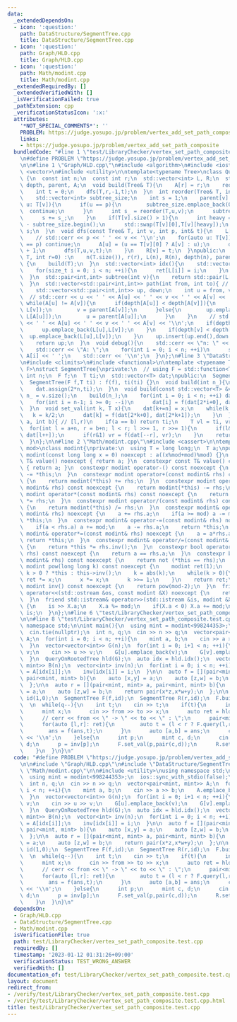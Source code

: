 ```yaml
---
data:
  _extendedDependsOn:
  - icon: ':question:'
    path: DataStructure/SegmentTree.cpp
    title: DataStructure/SegmentTree.cpp
  - icon: ':question:'
    path: Graph/HLD.cpp
    title: Graph/HLD.cpp
  - icon: ':question:'
    path: Math/modint.cpp
    title: Math/modint.cpp
  _extendedRequiredBy: []
  _extendedVerifiedWith: []
  _isVerificationFailed: true
  _pathExtension: cpp
  _verificationStatusIcon: ':x:'
  attributes:
    '*NOT_SPECIAL_COMMENTS*': ''
    PROBLEM: https://judge.yosupo.jp/problem/vertex_add_set_path_composite
    links:
    - https://judge.yosupo.jp/problem/vertex_add_set_path_composite
  bundledCode: "#line 1 \"test/LibraryChecker/vertex_set_path_composite.test.cpp\"\
    \n#define PROBLEM \"https://judge.yosupo.jp/problem/vertex_add_set_path_composite\"\
    \n\n#line 1 \"Graph/HLD.cpp\"\n#include <algorithm>\n#include <iostream>\n#include\
    \ <vector>\n#include <utility>\n\ntemplate<typename Tree>\nclass QueryOnRootedTree\
    \ {\n  const int n;\n  const int r;\n  std::vector<int> L, R;\n  std::vector<int>\
    \ depth, parent, A;\n  void build(Tree& T){\n    A[r] = r;\n    reorder(T,r,-1);\n\
    \    int t = 0;\n    dfs(T,r,-1,t);\n  }\n  int reorder(Tree& T, int v, int p){\n\
    \    std::vector<int> subtree_size;\n    int s = 1;\n    parent[v] = p;\n    for(auto\
    \ u: T[v]){\n      if(u == p){\n        subtree_size.emplace_back(0);\n      \
    \  continue;\n      }\n      int s_ = reorder(T,u,v);\n      subtree_size.emplace_back(s_);\n\
    \      s += s_;\n    }\n    if(T[v].size() > 1){\n      int heavy = std::max_element(subtree_size.begin(),subtree_size.end())\
    \ - subtree_size.begin();\n      std::swap(T[v][0],T[v][heavy]);\n    }\n    return\
    \ s;\n  }\n  void dfs(const Tree& T, int v, int p, int& t){\n    L[v] = t++;\n\
    \    // std::cerr << p << ' ' << v << '\\n';\n    for(auto u: T[v]){\n      if(u\
    \ == p) continue;\n      A[u] = (u == T[v][0] ? A[v] : u);\n      depth[u] = depth[v]\
    \ + 1;\n      dfs(T,u,v,t);\n    }\n    R[v] = t;\n  }\npublic:\n  QueryOnRootedTree(Tree\
    \ T, int r=0) :\n    n(T.size()), r(r), L(n), R(n), depth(n), parent(n), A(n)\
    \ {\n    build(T);\n  }\n  std::vector<int> idx(){\n    std::vector<int> ret(n);\n\
    \    for(size_t i = 0; i < n; ++i){\n      ret[L[i]] = i;\n    }\n    return ret;\n\
    \  }\n  std::pair<int,int> subtree(int v){\n    return std::pair(L[v],R[v]);\n\
    \  }\n  std::vector<std::pair<int,int>> path(int from, int to){ // [li, ri]\n\
    \    std::vector<std::pair<int,int>> up, down;\n    int u = from, v = to;\n  \
    \  // std::cerr << u << ' ' << A[u] << ' ' << v << ' ' << A[v] << '\\n';\n   \
    \ while(A[u] != A[v]){\n      if(depth[A[u]] < depth[A[v]]){\n        down.emplace_back(L[A[v]],\
    \ L[v]);\n        v = parent[A[v]];\n      }else{\n        up.emplace_back(L[u],\
    \ L[A[u]]);\n        u = parent[A[u]];\n      }\n    }\n    // std::cerr << u\
    \ << ' ' << A[u] << ' ' << v << ' ' << A[v] << '\\n';\n    if(depth[u] <= depth[v]){\n\
    \      up.emplace_back(L[u],L[v]);\n    }\n    if(depth[v] < depth[u]){\n    \
    \  up.emplace_back(L[u],L[v]);\n    }\n    up.insert(up.end(),down.rbegin(),down.rend());\n\
    \    return up;\n  }\n  void debug(){\n    std::cerr << \"n: \" << n << '\\n';\n\
    \    std::cerr << \"A: \";\n    for(int i = 0; i < n; ++i)\n      std::cerr <<\
    \ A[i] << ' ';\n    std::cerr << '\\n';\n  }\n};\n#line 3 \"DataStructure/SegmentTree.cpp\"\
    \n#include <climits>\n#include <functional>\n\ntemplate <typename T, typename\
    \ F>\nstruct SegmentTree{\nprivate:\n  // using F = std::function<T(T,T)>;\n \
    \ int n;\n  F f;\n  T ti;\n  std::vector<T> dat;\npublic:\n  SegmentTree(){};\n\
    \  SegmentTree(F f,T ti) : f(f), ti(ti) {}\n  void build(int n_){\n    n = n_;\n\
    \    dat.assign(2*n,ti);\n  }\n  void build(const std::vector<T> &v){\n    int\
    \ n_ = v.size();\n    build(n_);\n    for(int i = 0; i < n; ++i) dat[n+i] = v[i];\n\
    \    for(int i = n-1; i >= 0; --i)\n      dat[i] = f(dat[2*i+0], dat[2*i+1]);\n\
    \  }\n  void set_val(int k, T x){\n    dat[k+=n] = x;\n    while(k > 0){\n   \
    \   k = k/2;\n      dat[k] = f(dat[2*k+0], dat[2*k+1]);\n    }\n  }\n  T query(int\
    \ a, int b){ // [l,r)\n    if(a == b) return ti;\n    T vl = ti, vr = ti;\n  \
    \  for(int l = a+n, r = b+n; l < r; l >>= 1, r >>= 1){\n      if(l&1) vl = f(vl,\
    \ dat[l++]);\n      if(r&1) vr = f(dat[--r], vr);\n    }\n    return f(vl, vr);\n\
    \  }\n};\n\n#line 2 \"Math/modint.cpp\"\n#include <cassert>\n\ntemplate<long long\
    \ mod>\nclass modint{\nprivate:\n  using T = long long;\n  T a;\npublic:\n  constexpr\
    \ modint(const long long x = 0) noexcept : a((x%mod+mod)%mod) {}\n  constexpr\
    \ T& value() noexcept { return a; }\n  constexpr const T& value() const noexcept\
    \ { return a; }\n  constexpr modint operator-() const noexcept {\n    return modint(0)\
    \ -= *this;\n  }\n  constexpr modint operator+(const modint& rhs) const noexcept\
    \ {\n    return modint(*this) += rhs;\n  }\n  constexpr modint operator-(const\
    \ modint& rhs) const noexcept {\n    return modint(*this) -= rhs;\n  }\n  constexpr\
    \ modint operator*(const modint& rhs) const noexcept {\n    return modint(*this)\
    \ *= rhs;\n  }\n  constexpr modint operator/(const modint& rhs) const noexcept\
    \ {\n    return modint(*this) /= rhs;\n  }\n  constexpr modint& operator+=(const\
    \ modint& rhs) noexcept {\n    a += rhs.a;\n    if(a >= mod) a -= mod;\n    return\
    \ *this;\n  }\n  constexpr modint& operator-=(const modint& rhs) noexcept {\n\
    \    if(a < rhs.a) a += mod;\n    a -= rhs.a;\n    return *this;\n  }\n  constexpr\
    \ modint& operator*=(const modint& rhs) noexcept {\n    a = a*rhs.a%mod;\n   \
    \ return *this;\n  }\n  constexpr modint& operator/=(const modint& rhs) noexcept\
    \ {\n    return *this *= rhs.inv();\n  }\n  constexpr bool operator==(const modint&\
    \ rhs) const noexcept {\n    return a == rhs.a;\n  }\n  constexpr bool operator!=(const\
    \ modint& rhs) const noexcept {\n    return not (*this == rhs);\n  }\n  constexpr\
    \ modint pow(long long k) const noexcept {\n    modint ret(1);\n    modint x =\
    \ k > 0 ? *this : this->inv();\n    k = abs(k);\n    while(k > 0){\n      if(k&1)\
    \ ret *= x;\n      x *= x;\n      k >>= 1;\n    }\n    return ret;\n  }\n  constexpr\
    \ modint inv() const noexcept {\n    return pow(mod-2);\n  }\n  friend std::ostream&\
    \ operator<<(std::ostream &os, const modint &X) noexcept {\n    return os << X.a;\n\
    \  }\n  friend std::istream& operator>>(std::istream &is, modint &X) noexcept\
    \ {\n    is >> X.a;\n    X.a %= mod;\n    if(X.a < 0) X.a += mod;\n    return\
    \ is;\n  }\n};\n#line 6 \"test/LibraryChecker/vertex_set_path_composite.test.cpp\"\
    \n\n#line 8 \"test/LibraryChecker/vertex_set_path_composite.test.cpp\"\nusing\
    \ namespace std;\n\nint main(){\n  using mint = modint<998244353>;\n  ios::sync_with_stdio(false);\n\
    \  cin.tie(nullptr);\n  int n, q;\n  cin >> n >> q;\n  vector<pair<mint, mint>>\
    \ A;\n  for(int i = 0; i < n; ++i){\n    mint a, b;\n    cin >> a >> b;\n    A.emplace_back(a,b);\n\
    \  }\n  vector<vector<int>> G(n);\n  for(int i = 0; i+1 < n; ++i){\n    int u,\
    \ v;\n    cin >> u >> v;\n    G[u].emplace_back(v);\n    G[v].emplace_back(u);\n\
    \  }\n  QueryOnRootedTree hld(G);\n  auto idx = hld.idx();\n  vector<pair<mint,\
    \ mint>> B(n);\n  vector<int> inv(n);\n  for(int i = 0; i < n; ++i){\n    B[i]\
    \ = A[idx[i]];\n    inv[idx[i]] = i;\n  }\n\n  auto f = [](pair<mint, mint> a,\
    \ pair<mint, mint> b){\n    auto [x,y] = a;\n    auto [z,w] = b;\n    return pair(z*x,z*y+w);\n\
    \  };\n\n  auto r = [](pair<mint, mint> a, pair<mint, mint> b){\n    auto [x,y]\
    \ = a;\n    auto [z,w] = b;\n    return pair(x*z,x*w+y);\n  };\n\n  pair<mint,mint>\
    \ id(1,0);\n  SegmentTree F(f,id);\n  SegmentTree R(r,id);\n  F.build(B);\n  R.build(B);\n\
    \  \n  while(q--){\n    int t;\n    cin >> t;\n    if(t){\n      int from, to;\n\
    \      mint x;\n      cin >> from >> to >> x;\n      auto ret = hld.path(from,to);\n\
    \      // cerr << from << \" -> \" << to << \" : \";\n      pair<mint,mint> ans(1,0);\n\
    \      for(auto [l,r]: ret){\n        auto t = (l < r ? F.query(l,r+1) : R.query(r,l+1));\n\
    \        ans = f(ans,t);\n      }\n      auto [a,b] = ans;\n      cout << a*x+b\
    \ << '\\n';\n    }else{\n      int p;\n      mint c, d;\n      cin >> p >> c >>\
    \ d;\n      p = inv[p];\n      F.set_val(p,pair(c,d));\n      R.set_val(p,pair(c,d));\n\
    \    }\n  }\n}\n"
  code: "#define PROBLEM \"https://judge.yosupo.jp/problem/vertex_add_set_path_composite\"\
    \n\n#include \"Graph/HLD.cpp\"\n#include \"DataStructure/SegmentTree.cpp\"\n#include\
    \ \"Math/modint.cpp\"\n\n#include <utility>\nusing namespace std;\n\nint main(){\n\
    \  using mint = modint<998244353>;\n  ios::sync_with_stdio(false);\n  cin.tie(nullptr);\n\
    \  int n, q;\n  cin >> n >> q;\n  vector<pair<mint, mint>> A;\n  for(int i = 0;\
    \ i < n; ++i){\n    mint a, b;\n    cin >> a >> b;\n    A.emplace_back(a,b);\n\
    \  }\n  vector<vector<int>> G(n);\n  for(int i = 0; i+1 < n; ++i){\n    int u,\
    \ v;\n    cin >> u >> v;\n    G[u].emplace_back(v);\n    G[v].emplace_back(u);\n\
    \  }\n  QueryOnRootedTree hld(G);\n  auto idx = hld.idx();\n  vector<pair<mint,\
    \ mint>> B(n);\n  vector<int> inv(n);\n  for(int i = 0; i < n; ++i){\n    B[i]\
    \ = A[idx[i]];\n    inv[idx[i]] = i;\n  }\n\n  auto f = [](pair<mint, mint> a,\
    \ pair<mint, mint> b){\n    auto [x,y] = a;\n    auto [z,w] = b;\n    return pair(z*x,z*y+w);\n\
    \  };\n\n  auto r = [](pair<mint, mint> a, pair<mint, mint> b){\n    auto [x,y]\
    \ = a;\n    auto [z,w] = b;\n    return pair(x*z,x*w+y);\n  };\n\n  pair<mint,mint>\
    \ id(1,0);\n  SegmentTree F(f,id);\n  SegmentTree R(r,id);\n  F.build(B);\n  R.build(B);\n\
    \  \n  while(q--){\n    int t;\n    cin >> t;\n    if(t){\n      int from, to;\n\
    \      mint x;\n      cin >> from >> to >> x;\n      auto ret = hld.path(from,to);\n\
    \      // cerr << from << \" -> \" << to << \" : \";\n      pair<mint,mint> ans(1,0);\n\
    \      for(auto [l,r]: ret){\n        auto t = (l < r ? F.query(l,r+1) : R.query(r,l+1));\n\
    \        ans = f(ans,t);\n      }\n      auto [a,b] = ans;\n      cout << a*x+b\
    \ << '\\n';\n    }else{\n      int p;\n      mint c, d;\n      cin >> p >> c >>\
    \ d;\n      p = inv[p];\n      F.set_val(p,pair(c,d));\n      R.set_val(p,pair(c,d));\n\
    \    }\n  }\n}\n"
  dependsOn:
  - Graph/HLD.cpp
  - DataStructure/SegmentTree.cpp
  - Math/modint.cpp
  isVerificationFile: true
  path: test/LibraryChecker/vertex_set_path_composite.test.cpp
  requiredBy: []
  timestamp: '2023-01-12 01:31:26+09:00'
  verificationStatus: TEST_WRONG_ANSWER
  verifiedWith: []
documentation_of: test/LibraryChecker/vertex_set_path_composite.test.cpp
layout: document
redirect_from:
- /verify/test/LibraryChecker/vertex_set_path_composite.test.cpp
- /verify/test/LibraryChecker/vertex_set_path_composite.test.cpp.html
title: test/LibraryChecker/vertex_set_path_composite.test.cpp
---
```

